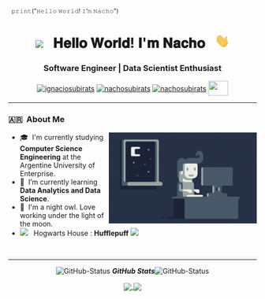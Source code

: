 <sub align = center>
   &nbsp 𝚙𝚛𝚒𝚗𝚝("𝙷𝚎𝚕𝚕𝚘 𝚆𝚘𝚛𝚕𝚍! 𝙸'𝚖 𝙽𝚊𝚌𝚑𝚘") &nbsp 
</sub>
<h1 align=center>
    <img src="https://github.com/JayantGoel001/JayantGoel001/blob/master/Earth.gif?raw=true" width="24px"> 
    &nbsp 𝐇𝐞𝐥𝐥𝐨 𝐖𝐨𝐫𝐥𝐝! 𝐈'𝐦 𝐍𝐚𝐜𝐡𝐨 &nbsp
    <img src="https://raw.githubusercontent.com/ABSphreak/ABSphreak/master/gifs/Hi.gif" width="30px">
</h1>

<h3 align="center"> Software Engineer | Data Scientist Enthusiast </h3>
<p align="center">
    <a href="https://www.linkedin.com/in/ignaciosubirats/" target="blank"><img align="center" src="https://cdn.jsdelivr.net/npm/simple-icons@3.0.1/icons/linkedin.svg" alt="ignaciosubirats" height="30" width="40" /></a>
    <a href="https://www.hackerrank.com/nachosubirats" target="blank"><img align="center" src="https://cdn.jsdelivr.net/npm/simple-icons@3.0.1/icons/hackerrank.svg" alt="nachosubirats" height="30" width="40" /></a>
    <a href="https://dev.to/nachosubirats" target="blank"><img align="center" src="https://cdn.jsdelivr.net/npm/simple-icons@3.0.1/icons/dev-dot-to.svg" alt="nachosubirats" height="30" width="30" /></a>
    <a href = "mailto: subiratsnacho@gmail.com"><img align="center" src="https://simpleicons.org/icons/gmail.svg" height="30" width="40" /></a>
</p>

<hr>
<h3> 
    🇦🇷 &nbsp;About Me 
</h3>

<img alt="Night Coding" src="https://raw.githubusercontent.com/AVS1508/AVS1508/master/assets/Night-Coding.gif" align="right"/>

- 🎓 &nbsp;I'm currently studying **Computer Science Engineering** at the Argentine University of Enterprise.
- 🌱 &nbsp;I’m currently learning **Data Analytics and Data Science**.
- 🦉 &nbsp;I'm a night owl. Love working under the light of the moon.
- <img src="https://github.com/JayantGoel001/JayantGoel001/blob/master/house.png?raw=true" width="20px"/> &nbsp; Hogwarts House : **Hufflepuff** <img src="https://static.wikia.nocookie.net/esharrypotter/images/4/42/Hufflepuff_Pottermore.png/revision/latest?cb=20141001131135" width="20px">
<p>&nbsp;</p>


<hr>
  <p align="center">
 <img src="https://media.giphy.com/media/8UHRm5oY4k4FDxq5QG/giphy.gif" width="30px" alt="GitHub-Status"/>&nbsp;<i><b>GitHub Stats</b></i><img src="https://media.giphy.com/media/8UHRm5oY4k4FDxq5QG/giphy.gif" width="30px" alt="GitHub-Status"/></p>


<p align="center">
  <a href="https://github.com/nachosubirats">
    <img align="center" src="https://github-readme-stats.vercel.app/api?username=nachosubirats&show_icons=true&hide_border=true&title_color=94b4a4&amp&icon_color=FFFFFF&amp&text_color=FFFFFF&amp&bg_color=000000&count_private=true&include_all_commits=true"/>
  </a>
  <a href="https://github.com/nachosubirats">
    <img align="center" height="px" src="https://github-readme-stats.vercel.app/api/top-langs/?username=nachosubirats&text_color=FFFFFF&bg_color=000000&title_color=94b4a4&langs_count=15&layout=compact&hide_border=true" />
  </a>
</p>
